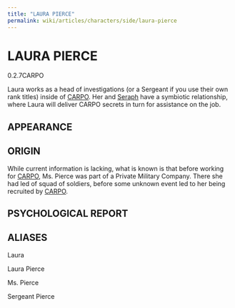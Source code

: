 ```yaml
---
title: "LAURA PIERCE"
permalink: wiki/articles/characters/side/laura-pierce
---
```

# LAURA PIERCE
<span class="version"> 0.2.7</span><span class="faction">CARPO</span> 

Laura works as a head of investigations (or a Sergeant if you use their own rank titles) inside of [CARPO](/articles/factions/carpo). Her and [Seraph](/articles/characters/main/seraph) have a symbiotic relationship, where Laura will deliver CARPO secrets in turn for assistance on the job.
## APPEARANCE

## ORIGIN
While current information is lacking, what is known is that before working for [CARPO](/articles/factions/carpo), Ms. Pierce was part of a Private Military Company. There she had led of squad of soldiers, before some unknown event led to her being recruited by [CARPO](/articles/factions/carpo).
## PSYCHOLOGICAL REPORT

## ALIASES
Laura

Laura Pierce

Ms. Pierce

Sergeant Pierce
